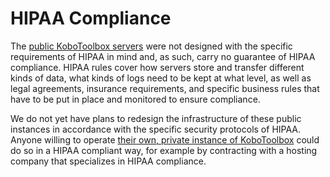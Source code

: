 # HIPAA Compliance

The [public KoboToolbox servers](creating_account.md) were not designed with the specific
requirements of HIPAA in mind and, as such, carry no guarantee of HIPAA
compliance. HIPAA rules cover how servers store and transfer different kinds of
data, what kinds of logs need to be kept at what level, as well as legal
agreements, insurance requirements, and specific business rules that have to be
put in place and monitored to ensure compliance.

We do not yet have plans to redesign the infrastructure of these public
instances in accordance with the specific security protocols of HIPAA. Anyone
willing to operate
[their own, private instance of KoboToolbox](https://github.com/kobotoolbox/kobo-install) could do so
in a HIPAA compliant way, for example by contracting with a hosting company that
specializes in HIPAA compliance.
